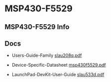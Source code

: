 # MSP430-F5529

## MSP430-F5529 Info

## Docs

* Users-Guide-Family [slau208q.pdf](Users-Guide-Family-F5529-slau208q.pdf)

* Device-Specific-Datasheet  [msp430f5529.pdf](Device-Specific-Datasheet-msp430f5529.pdf)

* LaunchPad-DevKit-User-Guide  [slau533d.pdf](LaunchPad-DevKit-User-Guide-slau533d.pdf)
